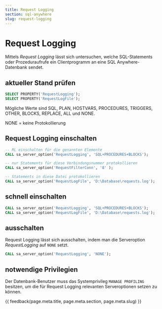 ```yaml
---
title: Request Logging
section: sql-anywhere
slug: request-logging
---
```


# Request Logging

Mittels *Request Logging* lässt sich untersuchen, welche SQL-Statements oder Prozeduraufrufe ein Clientprogramm an eine SQL Anywhere-Datenbank sendet.


## aktueller Stand prüfen

```sql
SELECT PROPERTY('RequestLogging');
SELECT PROPERTY('RequestLogFile');
```


Mögliche Werte sind SQL, PLAN, HOSTVARS, PROCEDURES, TRIGGERS, OTHER, BLOCKS, REPLACE, ALL und NONE.

NONE = keine Protokollierung


## Request Logging einschalten

```sql
-- RL einschalten für die genannten Elemente
CALL sa_server_option('RequestLogging', 'SQL+PROCEDURES+BLOCKS');

-- nur Statements für diese Verbindungsnummer protokollieren
CALL sa_server_option('RequestFilterConn', '8' );

-- Statements in diese Datei protokollieren
CALL sa_server_option('RequestLogFile', 'D:\Database\requests.log');
```


## schnell einschalten

```sql
CALL sa_server_option('RequestLogging', 'SQL+PROCEDURES+BLOCKS');
CALL sa_server_option('RequestLogFile', 'D:\Database\requests.log');
```

## ausschalten

Request Logging lässt sich ausschalten, indem man die Serveroption *RequestLogging* auf `NONE` setzt.

```sql
CALL sa_server_option('RequestLogging', 'NONE');
```

## notwendige Privilegien

Der Datenbank-Benutzer muss das Systemprivileg `MANAGE PROFILING` besitzen, um die für Request Logging relevanten Serveroptionen setzen zu können.

{{ feedback(page.meta.title, page.meta.section, page.meta.slug) }}
